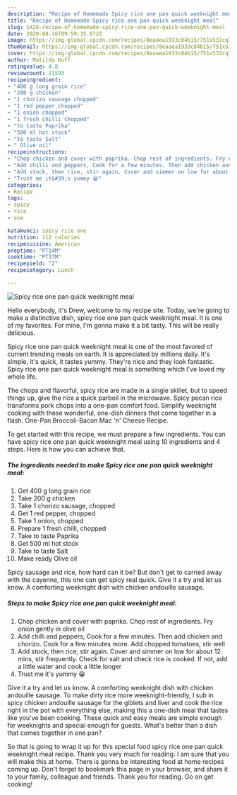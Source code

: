 ```yaml
---
description: "Recipe of Homemade Spicy rice one pan quick weeknight meal"
title: "Recipe of Homemade Spicy rice one pan quick weeknight meal"
slug: 1428-recipe-of-homemade-spicy-rice-one-pan-quick-weeknight-meal
date: 2020-08-16T09:59:35.072Z
image: https://img-global.cpcdn.com/recipes/8eaaea1933c84b15/751x532cq70/spicy-rice-one-pan-quick-weeknight-meal-recipe-main-photo.jpg
thumbnail: https://img-global.cpcdn.com/recipes/8eaaea1933c84b15/751x532cq70/spicy-rice-one-pan-quick-weeknight-meal-recipe-main-photo.jpg
cover: https://img-global.cpcdn.com/recipes/8eaaea1933c84b15/751x532cq70/spicy-rice-one-pan-quick-weeknight-meal-recipe-main-photo.jpg
author: Matilda Huff
ratingvalue: 4.8
reviewcount: 21593
recipeingredient:
- "400 g long grain rice"
- "200 g chicken"
- "1 chorizo sausage chopped"
- "1 red pepper chopped"
- "1 onion chopped"
- "1 fresh chilli chopped"
- "to taste Paprika"
- "500 ml hot stock"
- "to taste Salt"
- " Olive oil"
recipeinstructions:
- "Chop chicken and cover with paprika. Chop rest of ingredients. Fry onion gently in olive oil"
- "Add chilli and peppers, Cook for a few minutes. Then add chicken and chorizo. Cook for a few minutes more. Add chopped tomatoes, stir well"
- "Add stock, then rice, stir again. Cover and simmer on low for about 12 mins, stir frequently. Check for salt and check rice is cooked. If not, add a little water and cook a little longer"
- "Trust me it&#39;s yummy 😁"
categories:
- Recipe
tags:
- spicy
- rice
- one

katakunci: spicy rice one 
nutrition: 112 calories
recipecuisine: American
preptime: "PT14M"
cooktime: "PT37M"
recipeyield: "2"
recipecategory: Lunch

---
```



![Spicy rice one pan quick weeknight meal](https://img-global.cpcdn.com/recipes/8eaaea1933c84b15/751x532cq70/spicy-rice-one-pan-quick-weeknight-meal-recipe-main-photo.jpg)

Hello everybody, it's Drew, welcome to my recipe site. Today, we're going to make a distinctive dish, spicy rice one pan quick weeknight meal. It is one of my favorites. For mine, I'm gonna make it a bit tasty. This will be really delicious.

Spicy rice one pan quick weeknight meal is one of the most favored of current trending meals on earth. It is appreciated by millions daily. It's simple, it's quick, it tastes yummy. They're nice and they look fantastic. Spicy rice one pan quick weeknight meal is something which I've loved my whole life.

The chops and flavorful, spicy rice are made in a single skillet, but to speed things up, give the rice a quick parboil in the microwave. Spicy pecan rice transforms pork chops into a one-pan comfort food. Simplify weeknight cooking with these wonderful, one-dish dinners that come together in a flash. One-Pan Broccoli-Bacon Mac &#39;n&#39; Cheese Recipe.


To get started with this recipe, we must prepare a few ingredients. You can have spicy rice one pan quick weeknight meal using 10 ingredients and 4 steps. Here is how you can achieve that.

<!--inarticleads1-->

##### The ingredients needed to make Spicy rice one pan quick weeknight meal:

1. Get 400 g long grain rice
1. Take 200 g chicken
1. Take 1 chorizo sausage, chopped
1. Get 1 red pepper, chopped
1. Take 1 onion, chopped
1. Prepare 1 fresh chilli, chopped
1. Take to taste Paprika
1. Get 500 ml hot stock
1. Take to taste Salt
1. Make ready  Olive oil


Spicy sausage and rice, how hard can it be? But don&#39;t get to carried away with the cayenne, this one can get spicy real quick. Give it a try and let us know. A comforting weeknight dish with chicken andouille sausage. 

<!--inarticleads2-->

##### Steps to make Spicy rice one pan quick weeknight meal:

1. Chop chicken and cover with paprika. Chop rest of ingredients. Fry onion gently in olive oil
1. Add chilli and peppers, Cook for a few minutes. Then add chicken and chorizo. Cook for a few minutes more. Add chopped tomatoes, stir well
1. Add stock, then rice, stir again. Cover and simmer on low for about 12 mins, stir frequently. Check for salt and check rice is cooked. If not, add a little water and cook a little longer
1. Trust me it&#39;s yummy 😁


Give it a try and let us know. A comforting weeknight dish with chicken andouille sausage. To make dirty rice more weeknight-friendly, I sub in spicy chicken andouille sausage for the giblets and liver and cook the rice right in the pot with everything else, making this a one-dish meal that tastes like you&#39;ve been cooking. These quick and easy meals are simple enough for weeknights and special enough for guests. What&#39;s better than a dish that comes together in one pan? 

So that is going to wrap it up for this special food spicy rice one pan quick weeknight meal recipe. Thank you very much for reading. I am sure that you will make this at home. There is gonna be interesting food at home recipes coming up. Don't forget to bookmark this page in your browser, and share it to your family, colleague and friends. Thank you for reading. Go on get cooking!
